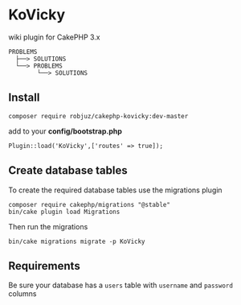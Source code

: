 # KoVicky
wiki plugin for CakePHP 3.x
````
PROBLEMS
  ├──> SOLUTIONS
  └──> PROBLEMS
        └──> SOLUTIONS
````
## Install

    composer require robjuz/cakephp-kovicky:dev-master

add to your __config/bootstrap.php__

    Plugin::load('KoVicky',['routes' => true]);

## Create database tables

To create the required database tables use the migrations plugin

    composer require cakephp/migrations "@stable"
    bin/cake plugin load Migrations

Then run the migrations

    bin/cake migrations migrate -p KoVicky
    
## Requirements

Be sure your database has a ```` users ```` table with ```` username ```` and ```` password ```` columns
